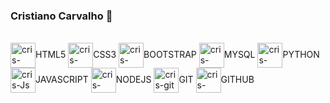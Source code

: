 ### Cristiano Carvalho 👋

<div style="display: inline_block"><br> 
  <img align="center" alt="cris-html5" height="40" width="40" src="https://cdn.jsdelivr.net/gh/devicons/devicon/icons/html5/html5-original.svg"><label for="HTML5">HTML5</label>
  <img align="center" alt="cris-css3" height="40" width="40" src="https://cdn.jsdelivr.net/gh/devicons/devicon/icons/css3/css3-original.svg"><label for="CSS3">CSS3</label>
  <img align="center" alt="cris-bootstrap" height="40" width="40" src="https://cdn.jsdelivr.net/gh/devicons/devicon/icons/bootstrap/bootstrap-original.svg"><label for="BOOTSTRAP">BOOTSTRAP</label>
  <img align="center" alt="cris-mysql" height="40" width="40" src="https://cdn.jsdelivr.net/gh/devicons/devicon/icons/mysql/mysql-original.svg"><label for="MYSQL">MYSQL</label>
  <img align="center" alt="cris-python" height="40" width="40" src="https://cdn.jsdelivr.net/gh/devicons/devicon/icons/python/python-original.svg"><label for="PYTHON">PYTHON</label>
  <img align="center" alt="cris-Js" height="40" width="40" src="https://cdn.jsdelivr.net/gh/devicons/devicon/icons/javascript/javascript-original.svg"><label for="JAVASCRIPT">JAVASCRIPT</label>
  <img align="center" alt="cris-nodeJS" height="40" width="40" src="https://cdn.jsdelivr.net/gh/devicons/devicon/icons/nodejs/nodejs-original.svg"><label for="NODEJS">NODEJS</label>
  <img align="center" alt="cris-git" height="40" width="40" src="https://cdn.jsdelivr.net/gh/devicons/devicon/icons/git/git-original.svg"><label for="GIT">GIT</label>
  <img align="center" alt="cris-gitHub" height="40" width="40" src="https://cdn.jsdelivr.net/gh/devicons/devicon/icons/github/github-original.svg"><label for="GITHUB">GITHUB</label>
</div>

<!--
**carvalhotkeys/carvalhotkeys** is a ✨ _special_ ✨ repository because its `README.md` (this file) appears on your GitHub profile.

emojes para colocar no perfil
https://emojipedia.org/pt/

liguagens para colocar no perfil
https://devicon.dev/
-->
